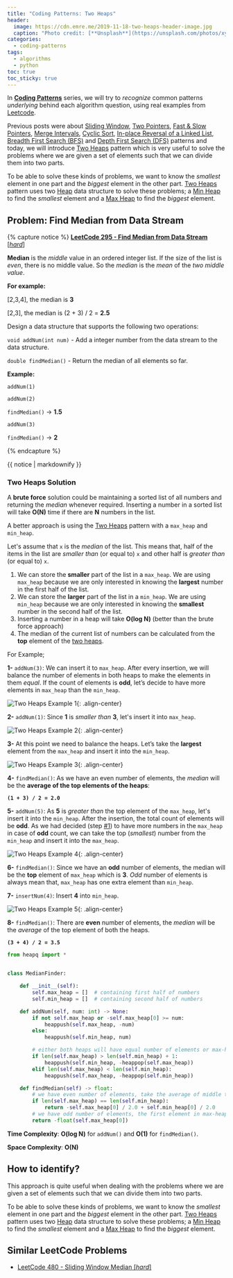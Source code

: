 ```yaml
---
title: "Coding Patterns: Two Heaps"
header:
  image: https://cdn.emre.me/2019-11-18-two-heaps-header-image.jpg
  caption: "Photo credit: [**Unsplash**](https://unsplash.com/photos/xyxjKdpUg4I)"
categories:
  - coding-patterns
tags:
  - algorithms
  - python
toc: true
toc_sticky: true
---
```


In **[Coding Patterns](https://emre.me/categories/#coding-patterns)** series, we will try to *recognize* common patterns *underlying* behind each algorithm question, using real examples from [Leetcode](https://leetcode.com/).

Previous posts were about [Sliding Window](https://emre.me/coding-patterns/sliding-window/), [Two Pointers](https://emre.me/coding-patterns/two-pointers/), [Fast & Slow Pointers](https://emre.me/coding-patterns/fast-slow-pointers/), [Merge Intervals](https://emre.me/coding-patterns/merge-intervals/), [Cyclic Sort](https://emre.me/coding-patterns/cyclic-sort/), [In-place Reversal of a Linked List](https://emre.me/coding-patterns/in-place-reversal-of-a-linked-list/), [Breadth First Search (BFS)](https://emre.me/coding-patterns/breadth-first-search/) and [Depth First Search (DFS)](https://emre.me/coding-patterns/depth-first-search/) patterns and today, we will introduce [Two Heaps](https://emre.me/coding-patterns/two-heaps/) pattern which is very useful to solve the problems where we are given a set of elements such that we can divide them into two parts. 

To be able to solve these kinds of problems, we want to know the *smallest* element in one part and the *biggest* element in the other part. [Two Heaps](https://emre.me/coding-patterns/two-heaps/) pattern uses two [Heap](https://emre.me/data-structures/heaps/) data structure to solve these problems; a [Min Heap](https://emre.me/data-structures/heaps/#min_heapify-and-build_min_heap) to find the *smallest* element and a [Max Heap](https://emre.me/data-structures/heaps/#max_heapify-and-build_max_heap) to find the *biggest* element.

## Problem: Find Median from Data Stream ##
{% capture notice %}
[**LeetCode 295 - Find Median from Data Stream** [*hard*]](https://leetcode.com/problems/find-median-from-data-stream/)

**Median** is the *middle* value in an ordered integer list. If the size of the list is *even*, there is no middle value. So the *median* is the *mean* of the *two middle value*.

**For example:**

[2,3,4], the median is **3**

[2,3], the median is (2 + 3) / 2 = **2.5**

Design a data structure that supports the following two operations:

`void addNum(int num)` - Add a integer number from the data stream to the data structure.

`double findMedian()` - Return the median of all elements so far.
 

**Example:**

`addNum(1)`

`addNum(2)`

`findMedian()` -> **1.5**

`addNum(3)`
 
`findMedian()` -> **2**

{% endcapture %}

<div class="notice--info">
  {{ notice | markdownify }}
</div>

### Two Heaps Solution ###

A **brute force** solution could be maintaining a sorted list of all numbers and returning the *median* whenever required. Inserting a number in a sorted list will take **O(N)** time if there are **N** numbers in the list.

A better approach is using the [Two Heaps](https://emre.me/coding-patterns/two-heaps/) pattern with a `max_heap` and `min_heap`.

Let's assume that `x` is the *median* of the list. This means that, half of the items in the list are *smaller than* (or equal to) `x` and other half is *greater than* (or equal to) `x`.

1. We can store the **smaller** part of the list in a `max_heap`. We are using `max_heap` because we are only interested in knowing the **largest** number in the first half of the list.
2. We can store the **larger** part of the list in a `min_heap`. We are using `min_heap` because we are only interested in knowing the **smallest** number in the second half of the list.
3. Inserting a number in a heap will take **O(log N)** (better than the brute force approach)
4. The median of the current list of numbers can be calculated from the **top** element of the [two heaps](https://emre.me/coding-patterns/two-heaps/).

For Example;

**1-** `addNum(3)`: We can insert it to `max_heap`. After every insertion, we will balance the number of elements in both heaps to make the elements in them *equal*. If the count of elements is **odd**, let’s decide to have more elements in `max_heap` than the `min_heap`.

![Two Heaps Example 1](https://cdn.emre.me/2019-11-18-heap1.png){: .align-center}

**2-** `addNum(1)`: Since **1** is *smaller than* **3**, let's insert it into `max_heap`.

![Two Heaps Example 2](https://cdn.emre.me/2019-11-18-heap2.png){: .align-center}

**3-** At this point we need to balance the heaps. Let’s take the **largest** element from the `max_heap` and insert it into the `min_heap`.

![Two Heaps Example 3](https://cdn.emre.me/2019-11-18-heap3.png){: .align-center}

**4-** `findMedian()`: As we have an even number of elements, the *median* will be the **average of the top elements of the heaps**:

**`(1 + 3) / 2 = 2.0`**

**5-** `addNum(5)`: As **5** is *greater than* the top element of the `max_heap`, let's insert it into the `min_heap`. After the insertion, the total count of elements will be **odd**. As we had decided (step [#1](#two-heaps-solution)) to have more numbers in the `max_heap` in case of **odd** count, we can take the top (*smallest*) number from the `min_heap` and insert it into the `max_heap`.

![Two Heaps Example 4](https://cdn.emre.me/2019-11-18-heap4.png){: .align-center}

**6-** `findMedian()`: Since we have an **odd** number of elements, the median will be the **top** element of `max_heap` which is **3**. *Odd* number of elements is always mean that, `max_heap` has one extra element than `min_heap`. 

**7-** `insertNum(4)`: Insert **4** into `min_heap`.

![Two Heaps Example 5](https://cdn.emre.me/2019-11-18-heap5.png){: .align-center}

**8-** `findMedian()`: There are **even** number of elements, the *median* will be the *average* of the top element of both the heaps.

**`(3 + 4) / 2 = 3.5`**

```python
from heapq import *


class MedianFinder:

    def __init__(self):
        self.max_heap = []  # containing first half of numbers
        self.min_heap = []  # containing second half of numbers

    def addNum(self, num: int) -> None:
        if not self.max_heap or -self.max_heap[0] >= num:
            heappush(self.max_heap, -num)
        else:
            heappush(self.min_heap, num)

        # either both heaps will have equal number of elements or max-heap will have one more element
        if len(self.max_heap) > len(self.min_heap) + 1:
            heappush(self.min_heap, -heappop(self.max_heap))
        elif len(self.max_heap) < len(self.min_heap):
            heappush(self.max_heap, -heappop(self.min_heap))

    def findMedian(self) -> float:
        # we have even number of elements, take the average of middle two elements
        if len(self.max_heap) == len(self.min_heap):
            return -self.max_heap[0] / 2.0 + self.min_heap[0] / 2.0
        # we have odd number of elements, the first element in max-heap is the median element
        return -float(self.max_heap[0])
```

**Time Complexity**: **O(log N)** for `addNum()` and **O(1)** for `findMedian()`.

**Space Complexity**: **O(N)**

## How to identify? ##

This approach is quite useful when dealing with the problems where we are given a set of elements such that we can divide them into two parts.

To be able to solve these kinds of problems, we want to know the *smallest* element in one part and the *biggest* element in the other part. [Two Heaps](https://emre.me/coding-patterns/two-heaps/) pattern uses two [Heap](https://emre.me/data-structures/heaps/) data structure to solve these problems; a [Min Heap](https://emre.me/data-structures/heaps/#min_heapify-and-build_min_heap) to find the *smallest* element and a [Max Heap](https://emre.me/data-structures/heaps/#max_heapify-and-build_max_heap) to find the *biggest* element.

## Similar LeetCode Problems ##
* [LeetCode 480 - Sliding Window Median [*hard*]](https://leetcode.com/problems/sliding-window-median/)